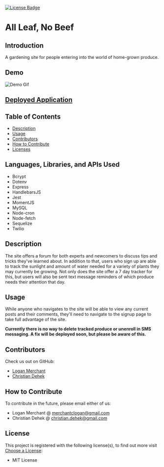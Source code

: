 [![License Badge](https://img.shields.io/badge/License-MIT_License-blueviolet.svg)](https://shields.io/)

# All Leaf, No Beef

## Introduction

A gardening site for people entering into the world of home-grown produce.

## Demo

![Demo Gif](./public/images/demo.gif)

## [Deployed Application](https://tranquil-brushlands-81839.herokuapp.com/)

## Table of Contents

- [Description](#description)
- [Usage](#usage)
- [Contributors](#contributors)
- [How to Contribute](#how-to-contribute)
- [Licenses](#licenses)

## Languages, Libraries, and APIs Used
- Bcrypt
- Dotenv
- Express
- HandlebarsJS
- Jest
- MomentJS
- MySQL
- Node-cron
- Node-fetch
- Sequelize
- Twilio

## Description

The site offers a forum for both experts and newcomers to discuss tips and tricks they've learned about. In addition to that, users who sign up are able to track the sunlight and amount of water needed for a variety of plants they may currently be growing. Not only does the site offer a 7 day tracker for this, but users will also be sent text message reminders of which produce needs their attention that day.

## Usage

While anyone who navigates to the site will be able to view any current posts and their comments, they'll need to navigate to the signup page to take full advantage of the site.

**Currently there is no way to delete tracked produce or unenroll in SMS messaging. A fix will be deployed soon, but please be aware of this.**

## Contributors

Check us out on GitHub:

- [Logan Merchant](https://www.github.com/LoganMerchant)
- [Christian Dehek](https://github.com/cdehek)

## How to Contribute

To contribute in the future, please email either of us:

- Logan Merchant @ <merchantclogan@gmail.com>
- Christian Dehek @ <christian.dehek@gmail.com>

## License

This project is registered with the following license(s), to find out more visit [Choose a License](https://choosealicense.com/licenses):

- MIT License
